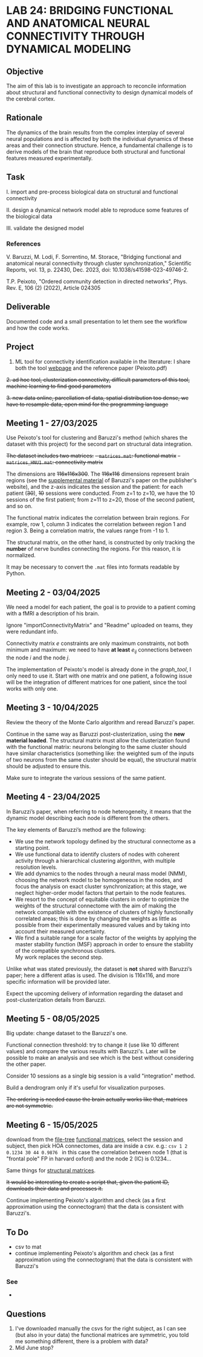 # LAB 24: BRIDGING FUNCTIONAL AND ANATOMICAL NEURAL CONNECTIVITY THROUGH DYNAMICAL MODELING

## Objective
The aim of this lab is to investigate an approach to reconcile information about structural and functional connectivity to design dynamical models of the cerebral cortex.

## Rationale
The dynamics of the brain results from the complex interplay of several neural populations and is affected by both the individual dynamics of these areas and their connection structure. Hence, a fundamental challenge is to derive models of the brain that reproduce both structural and functional features measured experimentally.

## Task

I. import and pre-process biological data on structural and functional connectivity

II. design a dynamical network model able to reproduce some features of the biological data

III. validate the designed model

### References
V. Baruzzi, M. Lodi, F. Sorrentino, M. Storace, "Bridging functional and anatomical neural connectivity through cluster synchronization," Scientific Reports, vol. 13, p. 22430, Dec. 2023, doi: 10.1038/s41598-023-49746-2.

T.P. Peixoto, "Ordered community detection in directed networks", Phys. Rev. E, 106 (2) (2022), Article 024305

## Deliverable
Documented code and a small presentation to let them see the workflow and how the code works.

## Project
1. ML tool for connectivity identification available in the literature: I share both the tool [webpage](https://graph-tool.skewed.de) and the reference paper (Peixoto.pdf)

~~2. ad hoc tool, clusterization connectivity, difficult parameters of this tool, machine learning to find good parameters~~

~~3. new data online, parcellation of data, spatial distribution too dense, we have to resample data, open mind for the programming language~~ 

## Meeting 1 - 27/03/2025

Use Peixoto's tool for clustering and Baruzzi's method (which shares the dataset with this project) for the second part on structural data integration.

~~The dataset includes two matrices:~~
~~- `matrices.mat`: functional matrix~~
~~- `matrices_HNU1.mat`: connectivity matrix~~

The dimensions are ~~116x116x300~~. The ~~116x116~~ dimensions represent brain regions (see the [supplemental material](https://static-content.springer.com/esm/art%3A10.1038%2Fs41598-023-49746-2/MediaObjects/41598_2023_49746_MOESM1_ESM.pdf) of Baruzzi's paper on the publisher's website), and the z-axis indicates the session and the patient: for each patient (~~30~~), ~~10~~ sessions were conducted. From z=1 to z=10, we have the 10 sessions of the first patient; from z=11 to z=20, those of the second patient, and so on.

The functional matrix indicates the correlation between brain regions. For example, row 1, column 3 indicates the correlation between region 1 and region 3. Being a correlation matrix, the values range from -1 to 1.

The structural matrix, on the other hand, is constructed by only tracking the **number** of nerve bundles connecting the regions. For this reason, it is normalized.

It may be necessary to convert the `.mat` files into formats readable by Python.

## Meeting 2 - 03/04/2025

We need a model for each patient, the goal is to provide to a patient coming with a fMRI a description of his brain.

Ignore "importConnectivityMatrix" and "Readme" uploaded on teams, they were redundant info.

Connectivity matrix _e_ constraints are only maximum constraints, not both minimum and maximum: we need to have __at least__ $e_{ij}$ connections between the node _i_ and the node _j_.

The implementation of Peixoto's model is already done in the _graph\_tool_, I only need to use it. Start with one matrix and one patient, a following issue will be the integration of different matrices for one patient, since the tool works with only one.

## Meeting 3 - 10/04/2025

Review the theory of the Monte Carlo algorithm and reread Baruzzi's paper.

Continue in the same way as Baruzzi post-clusterization, using the **new material loaded**. The structural matrix must allow the clusterization found with the functional matrix: neurons belonging to the same cluster should have similar characteristics (something like: the weighted sum of the inputs of two neurons from the same cluster should be equal), the structural matrix should be adjusted to ensure this.

Make sure to integrate the various sessions of the same patient.

## Meeting 4 - 23/04/2025

In Baruzzi’s paper, when referring to node heterogeneity, it means that the dynamic model describing each node is different from the others.

The key elements of Baruzzi’s method are the following:
- We use the network topology defined by the structural connectome as a starting point.
- We use functional data to identify clusters of nodes with coherent activity through a hierarchical clustering algorithm, with multiple resolution levels.
- We add dynamics to the nodes through a neural mass model (NMM), choosing the network model to be homogeneous in the nodes, and focus the analysis on exact cluster synchronization; at this stage, we neglect higher-order model factors that pertain to the node features.
- We resort to the concept of equitable clusters in order to optimize the weights of the structural connectome with the aim of making the network compatible with the existence of clusters of highly functionally correlated areas; this is done by changing the weights as little as possible from their experimentally measured values and by taking into account their measured uncertainty.
- We find a suitable range for a scale factor of the weights by applying the master stability function (MSF) approach in order to ensure the stability of the compatible synchronous clusters.\
My work replaces the second step.

Unlike what was stated previously, the dataset is **not** shared with Baruzzi’s paper; here a different atlas is used. The division is 116x116, and more specific information will be provided later.

Expect the upcoming delivery of information regarding the dataset and post-clusterization details from Baruzzi.

## Meeting 5 - 08/05/2025
Big update: change dataset to the Baruzzi's one.

Functional connection threshold: try to change it (use like 10 different values) and compare the various results with Baruzzi's. Later will be possible to make an analysis and see which is the best without considering the other paper.

Consider 10 sessions as a single big session is a valid "integration" method.

Build a dendrogram only if it's useful for visualization purposes.

~~The ordering is needed cause the brain actually works like that, matrices are not symmetric.~~ 


## Meeting 6 - 15/05/2025
download from the [file-tree](http://open-neurodata.s3-website-us-east-1.amazonaws.com/)
[functional matrices](http://open-neurodata.s3-website-us-east-1.amazonaws.com/Functional/HNU1-11-12-20-m2g-func/), select the session and subject, then pick HOA connectomes, data are inside a csv.
e.g.:
    ```csv
    1 2 0.1234
    30 44 0.9876
    ```
    in this case the correlation between node 1 (that is "frontal pole" FP in harvard oxford) and the node 2 (IC) is 0.1234...

Same things for [structural matrices](http://open-neurodata.s3-website-us-east-1.amazonaws.com/Diffusion/HNU1-8-27-20-m2g-native-csa-det/).

~~It would be interesting to create a script that, given the patient ID, downloads their data and processes it.~~

Continue implementing Peixoto's algorithm and check (as a first approximation using the connectogram) that the data is consistent with Baruzzi's.

## To Do
- csv to mat
- continue implementing Peixoto's algorithm and check (as a first approximation using the connectogram) that the data is consistent with Baruzzi's

### See
- 

## Questions
1. I've downloaded manually the csvs for the right subject, as I can see (but also in your data) the functional matrices are symmetric, you told me something different, there is a problem with data?
2. Mid June stop?

